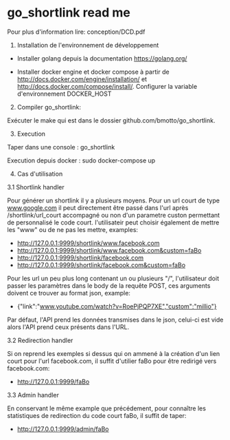 # go_shortlink read me

Pour plus d'information lire: conception/DCD.pdf

1. Installation de l'environnement de développement

 - Installer golang depuis la documentation https://golang.org/

 - Installer docker engine et docker compose à partir de http://docs.docker.com/engine/installation/ et http://docs.docker.com/compose/install/. Configurer la variable d'environnement DOCKER_HOST


2. Compiler go_shortlink:

Exécuter le make qui est dans le dossier github.com/bmotto/go_shortlink.

3. Execution

Taper dans une console : go_shortlink

Execution depuis docker : sudo docker-compose up

4. Cas d'utilisation

3.1 Shortlink handler

Pour générer un shortlink il y a plusieurs moyens. Pour un url court de type www.google.com il peut directement être passé dans l'url après /shortlink/url_court accompagné ou non d'un parametre custon permettant de personnalisé le code court. l'utilisateir peut choisir également de mettre les "www" ou de ne pas les mettre, examples:
 - http://127.0.0.1:9999/shortlink/www.facebook.com
 - http://127.0.0.1:9999/shortlink/www.facebook.com&custom=faBo
 - http://127.0.0.1:9999/shortlink/facebook.com
 - http://127.0.0.1:9999/shortlink/facebook.com&custom=faBo

Pour les url un peu plus long contenant un ou plusieurs "/", l'utilisateur doit passer les paramètres dans le body de la requête POST, ces arguments doivent ce trouver au format json, example:
 - {"link":"www.youtube.com/watch?v=RoePjPQP7XE","custom":"millio"}

Par défaut, l'API prend les données transmises dans le json, celui-ci est vide alors l'API prend ceux présents dans l'URL.

3.2 Redirection handler

Si on reprend les exemples si dessus qui on ammené à la création d'un lien court pour l'url facebook.com, il suffit d'utilier faBo pour être redirigé vers facebook.com:
  - http://127.0.0.1:9999/faBo

3.3 Admin handler

En conservant le même example que précédement, pour connaître les statistiques de redirection du code court faBo, il suffit de taper:
  - http://127.0.0.1:9999/admin/faBo
